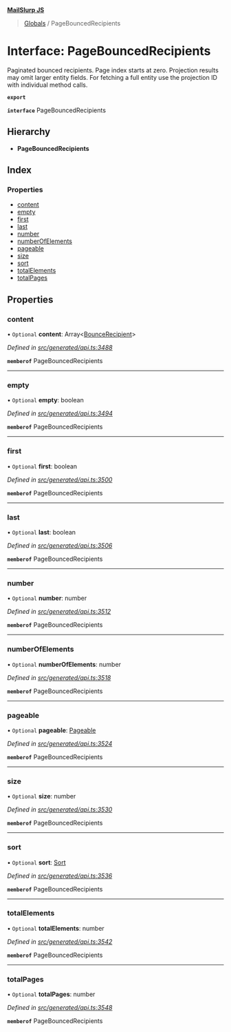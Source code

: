 **[MailSlurp JS](../README.md)**

> [Globals](../README.md) / PageBouncedRecipients

# Interface: PageBouncedRecipients

Paginated bounced recipients. Page index starts at zero. Projection results may omit larger entity fields. For fetching a full entity use the projection ID with individual method calls.

**`export`** 

**`interface`** PageBouncedRecipients

## Hierarchy

* **PageBouncedRecipients**

## Index

### Properties

* [content](pagebouncedrecipients.md#content)
* [empty](pagebouncedrecipients.md#empty)
* [first](pagebouncedrecipients.md#first)
* [last](pagebouncedrecipients.md#last)
* [number](pagebouncedrecipients.md#number)
* [numberOfElements](pagebouncedrecipients.md#numberofelements)
* [pageable](pagebouncedrecipients.md#pageable)
* [size](pagebouncedrecipients.md#size)
* [sort](pagebouncedrecipients.md#sort)
* [totalElements](pagebouncedrecipients.md#totalelements)
* [totalPages](pagebouncedrecipients.md#totalpages)

## Properties

### content

• `Optional` **content**: Array\<[BounceRecipient](bouncerecipient.md)>

*Defined in [src/generated/api.ts:3488](https://github.com/mailslurp/mailslurp-client/blob/37bf78e/src/generated/api.ts#L3488)*

**`memberof`** PageBouncedRecipients

___

### empty

• `Optional` **empty**: boolean

*Defined in [src/generated/api.ts:3494](https://github.com/mailslurp/mailslurp-client/blob/37bf78e/src/generated/api.ts#L3494)*

**`memberof`** PageBouncedRecipients

___

### first

• `Optional` **first**: boolean

*Defined in [src/generated/api.ts:3500](https://github.com/mailslurp/mailslurp-client/blob/37bf78e/src/generated/api.ts#L3500)*

**`memberof`** PageBouncedRecipients

___

### last

• `Optional` **last**: boolean

*Defined in [src/generated/api.ts:3506](https://github.com/mailslurp/mailslurp-client/blob/37bf78e/src/generated/api.ts#L3506)*

**`memberof`** PageBouncedRecipients

___

### number

• `Optional` **number**: number

*Defined in [src/generated/api.ts:3512](https://github.com/mailslurp/mailslurp-client/blob/37bf78e/src/generated/api.ts#L3512)*

**`memberof`** PageBouncedRecipients

___

### numberOfElements

• `Optional` **numberOfElements**: number

*Defined in [src/generated/api.ts:3518](https://github.com/mailslurp/mailslurp-client/blob/37bf78e/src/generated/api.ts#L3518)*

**`memberof`** PageBouncedRecipients

___

### pageable

• `Optional` **pageable**: [Pageable](pageable.md)

*Defined in [src/generated/api.ts:3524](https://github.com/mailslurp/mailslurp-client/blob/37bf78e/src/generated/api.ts#L3524)*

**`memberof`** PageBouncedRecipients

___

### size

• `Optional` **size**: number

*Defined in [src/generated/api.ts:3530](https://github.com/mailslurp/mailslurp-client/blob/37bf78e/src/generated/api.ts#L3530)*

**`memberof`** PageBouncedRecipients

___

### sort

• `Optional` **sort**: [Sort](sort.md)

*Defined in [src/generated/api.ts:3536](https://github.com/mailslurp/mailslurp-client/blob/37bf78e/src/generated/api.ts#L3536)*

**`memberof`** PageBouncedRecipients

___

### totalElements

• `Optional` **totalElements**: number

*Defined in [src/generated/api.ts:3542](https://github.com/mailslurp/mailslurp-client/blob/37bf78e/src/generated/api.ts#L3542)*

**`memberof`** PageBouncedRecipients

___

### totalPages

• `Optional` **totalPages**: number

*Defined in [src/generated/api.ts:3548](https://github.com/mailslurp/mailslurp-client/blob/37bf78e/src/generated/api.ts#L3548)*

**`memberof`** PageBouncedRecipients
